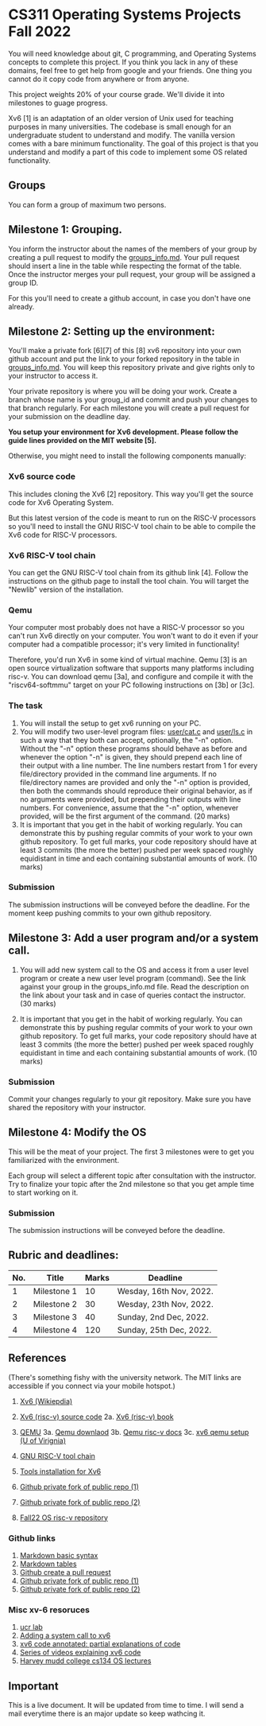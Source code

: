 # CS311 Operating Systems Projects Fall 2022
You will need knowledge about git, C programming, and Operating Systems
concepts to complete this project. If you think you lack in any of these
domains, feel free to get help from google and your friends. One thing
you cannot do it copy code from anywhere or from anyone.  

This project weights 20% of your course grade. We'll divide  it into
milestones to guage progress.  

Xv6 [1] is an adaptation of an older version of Unix used for teaching
purposes in many universities. The codebase is small enough for an
undergraduate student to understand and modify. The vanilla version
comes with a bare minimum functionality. The goal of this project is
that you understand and modify a part of this code to implement some
OS related functionality.

## Groups
You can form a group of maximum two persons.


## Milestone 1: Grouping.
You inform the instructor about the names of the members of your group
by creating a pull request to modify the [groups_info.md](./groups_info.md).
Your pull
request should insert a line in the table while respecting the format
of the table. Once the instructor merges your pull request, your group
will be assigned a group ID.  

For this you'll need to create a github account, in case you don't
have one already.


## Milestone 2: Setting up the environment:

You'll make a private fork [6][7] of this [8] xv6 repository
into your own github
account and put the link to your forked repository in the table in
[groups_info.md](./groups_info.md).
You will keep this repository private and give rights only  to
your instructor to access it. 

Your private repository is where you will be doing your work.
Create a branch whose name is your groug_id and commit and push
 your changes to that branch regularly. For each milestone you
 will create a pull request for your submission on the deadline
 day.  


**You setup your environment for Xv6 development. Please follow the
guide lines provided on the MIT website [5].**

Otherwise, you might need to  install the following components
manually:  

### Xv6 source code
This includes cloning the Xv6 [2] repository. This way you'll get the
source code for Xv6 Operating System.

But this latest version of the code is meant to run on the RISC-V
processors so you'll need to install the GNU RISC-V tool chain to be
able to compile the Xv6 code for RISC-V processors. 
### Xv6 RISC-V tool chain
You can get the GNU RISC-V tool chain from its github link [4]. 
Follow the instructions on the github page to install the tool chain.
You will target the "Newlib" version of the installation.

### Qemu
Your computer most probably does not have a RISC-V processor so you
can't run Xv6 directly on your computer. You won't want to do it even
if your computer had a compatible processor; it's very limited in
functionality!  

Therefore, you'd run Xv6 in some kind of virtual machine. Qemu [3] is an
open source virtualization software that supports many platforms
including risc-v. You can download qemu [3a], and configure and compile
it with the "riscv64-softmmu" target on your PC following instructions
on [3b] or [3c].

### The task
1. You will install the setup to get xv6 running on your PC.   
2. You will modify two user-level program files: [user/cat.c](https://github.com/mit-pdos/xv6-riscv/blob/riscv/user/cat.c) and [user/ls.c](https://github.com/mit-pdos/xv6-riscv/blob/riscv/user/ls.c) in such a way that they both can accept, optionally, the "-n" option. Without the "-n" option these programs should behave as before and whenever the option "-n" is given, they should prepend each line of their output with a line number. The line numbers restart from 1 for every file/directory provided in the command line arguments. If no file/directory names are provided and only the "-n" option is provided, then both the commands should reproduce their original behavior, as if no arguments were provided, but prepending their outputs with line numbers. For convenience, assume that the "-n" option, whenever provided, will be the first argument of the command. (20 marks)
3. It is important that you get in the habit of working regularly. You can demonstrate this by pushing regular commits of your work to your own github repository. To get full marks, your code repository should have at least 3 commits (the more the better) pushed per week spaced roughly equidistant in time and each containing substantial amounts of work. (10 marks)

### Submission
The submission instructions will be conveyed before the deadline. For the moment keep pushing commits to your own github repository.


## Milestone 3: Add a user program and/or a system call.
1. You will add new system call to the OS and access it from a user
level program or create a new user level program (command). See the link
against your group in the groups_info.md file. Read the description on
the link about your task and in case of queries contact the instructor. (30 marks)

2. It is important that you get in the habit of working regularly. You can demonstrate this by pushing regular commits of your work to your own github repository. To get full marks, your code repository should have at least 3 commits (the more the better) pushed per week spaced roughly equidistant in time and each containing substantial amounts of work. (10 marks)
### Submission
Commit your changes regularly to your git repository.
Make sure you have shared the repository with your instructor.


## Milestone 4: Modify the OS
This will be the meat of your project. The first 3 milestones were to
get you familiarized with the environment.  

Each group will select a different topic after consultation with the
instructor. Try to finalize your topic after the 2nd milestone so that
you get ample time to start working on it.

### Submission
The submission instructions will be conveyed before the deadline.

## Rubric and deadlines:

| No. | Title       | Marks | Deadline |
| --- | ----------- | ----- | ----------- |
| 1   | Milestone 1 | 10    | Wesday, 16th Nov, 2022. |
| 2   | Milestone 2 | 30    | Wesday, 23th Nov, 2022. |
| 3   | Milestone 3 | 40    | Sunday, 2nd Dec, 2022. |
| 4   | Milestone 4 | 120   | Sunday, 25th Dec, 2022. |

## References
(There's something fishy with the university network. The MIT links are
accessible if you connect via your mobile hotspot.)  
1. [Xv6 (Wikiepdia)](https://en.wikipedia.org/wiki/Xv6)
2. [Xv6 (risc-v) source code](https://github.com/mit-pdos/xv6-riscv)
2a. [Xv6 (risc-v) book](https://pdos.csail.mit.edu/6.828/2022/xv6/book-riscv-rev3.pdf)
3. [QEMU](https://en.wikipedia.org/wiki/QEMU)
3a. [Qemu downlaod](https://www.qemu.org/download/)
3b. [Qemu risc-v docs](https://wiki.qemu.org/Documentation/Platforms/RISCV)
3c. [xv6 qemu setup (U of Virignia)](https://www.cs.virginia.edu/~bjc8c/class/cs6456-s20/hw5.html)
4. [GNU RISC-V tool chain](https://github.com/riscv-collab/riscv-gnu-toolchain)
5. [Tools installation for Xv6](https://pdos.csail.mit.edu/6.828/2022/tools.html)

6. [Github private fork of public repo (1)](https://gist.github.com/0xjac/85097472043b697ab57ba1b1c7530274)
7. [Github private fork of public repo (2)](https://junyonglee.me/github/How-to-make-forked-private-repository/)
8. [Fall22 OS risc-v repository](https://github.com/tajkhan/xv6-riscv-os-fall22.git)

### Github links
1. [Markdown basic syntax](https://docs.github.com/en/get-started/writing-on-github/getting-started-with-writing-and-formatting-on-github/basic-writing-and-formatting-syntax)
2. [Markdown tables](https://docs.github.com/en/get-started/writing-on-github/working-with-advanced-formatting/organizing-information-with-tables)
3. [Github create a pull request](https://opensource.com/article/19/7/create-pull-request-github)
3. [Github private fork of public repo (1)](https://gist.github.com/0xjac/85097472043b697ab57ba1b1c7530274)
4. [Github private fork of public repo (2)](https://junyonglee.me/github/How-to-make-forked-private-repository/)


### Misc xv-6 resoruces
1. [ucr lab](https://www.cs.ucr.edu/~heng/teaching/cs179f-winter21/lab1.html)
2. [Adding a system call to xv6](https://medium.com/@mahi12/adding-system-call-in-xv6-a5468ce1b463)
3. [xv6 code annotated: partial explanations of code](https://github.com/palladian1/xv6-annotated)
4. [Series of videos explaining xv6 code](https://www.youtube.com/watch?v=fWUJKH0RNFE&list=PLbtzT1TYeoMhTPzyTZboW_j7TPAnjv9XB)
5. [Harvey mudd college cs134 OS lectures](https://www.youtube.com/playlist?list=PL2Yggtk_pK6-R9ehjj0AoTnWrNOLChuld)

## Important
This is a live document. It will be updated from time to time.
I will send a mail everytime there is an major update so keep wathcing it.
